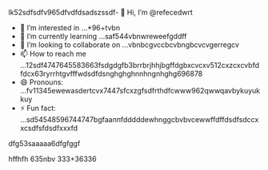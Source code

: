 lk52sdfsdfv965dfvdfdsadszssdf- 👋 Hi, I’m @refecedwrt
- 👀 I’m interested in ...*96+tvbn
- 🌱 I’m currently learning ...saf544vbnwreweefgddff
- 💞️ I’m looking to collaborate on ...vbnbcgvccbcvbngbcvcvgerregcv
- 📫 How to reach me ...12sdf4747645583663fsdgdgfb3brrbrjhhjbgffdgbxcvcxv512cxzcxcvbfdfdcx63ryrrhtgvfffwdsdfdsnghghghnnhngnhghg696878
- 😄 Pronouns: ...fv11345ewewasdertcvx7447sfcxzgfsdfrthdfcwww962qwwqavbykuyukkuy
- ⚡ Fun fact: ...sd54548596744747bgfааппfdddddewhnggcbvbvcewwffdffdsdfsdccxxcsdfsfdsdfxxxfd
<!---545450522iki632xztgrgtrrtfhggfhghgfhsfdfdsfdfgyuuilk;.,kj
refeced/refeced is a ✨ special ✨ repositorasdy because its `README.md` fer(this file) appears54on your GitHub prof2522vbile.12cvbbv3545
You can click the Preview link to take a look at your chsdfanges.fgxvcfghbgfhtrgfcvrgedfzcxzxczxcxxz
--->dfg53saaaaa6dfgfggf
hffhfh
635nbv
333+36336
